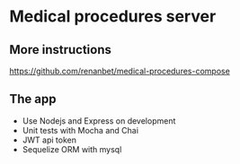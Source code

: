 # Medical procedures server

## More instructions

https://github.com/renanbet/medical-procedures-compose


## The app

- Use Nodejs and Express on development
- Unit tests with Mocha and Chai
- JWT api token
- Sequelize ORM with mysql
